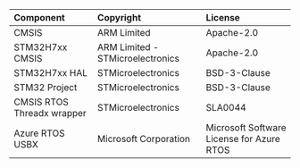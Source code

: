 | Component                     | Copyright                        | License                                   |
| :---------------------------- | :------------------------------- | :---------------------------------------- |
| CMSIS                         | ARM Limited                      | Apache-2.0                                |
| STM32H7xx CMSIS               | ARM Limited - STMicroelectronics | Apache-2.0                                |
| STM32H7xx HAL                 | STMicroelectronics               | BSD-3-Clause                              |
| STM32 Project                 | STMicroelectronics               | BSD-3-Clause                              |
| CMSIS RTOS Threadx wrapper	| STMicroelectronics	           | SLA0044                                   |
| Azure RTOS USBX	            | Microsoft Corporation	           | Microsoft Software License for Azure RTOS |